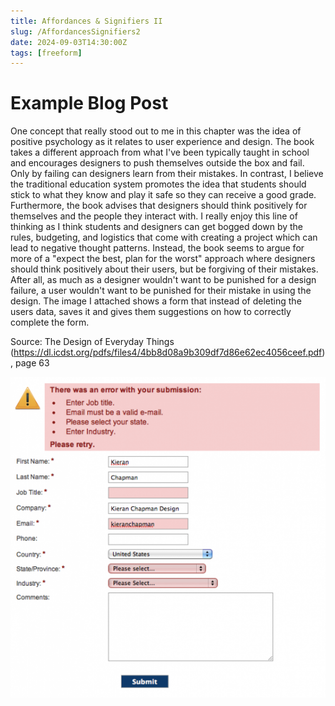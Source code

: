 ```yaml
---
title: Affordances & Signifiers II
slug: /AffordancesSignifiers2
date: 2024-09-03T14:30:00Z
tags: [freeform]
---
```


# Example Blog Post

One concept that really stood out to me in this chapter was the idea of positive psychology as it relates to user experience and design. The book takes a different approach from what I've been typically taught in school and encourages designers to push themselves outside the box and fail. Only by failing can designers learn from their mistakes. In contrast, I believe the traditional education system promotes the idea that students should stick to what they know and play it safe so they can receive a good grade. Furthermore, the book advises that designers should think positively for themselves and the people they interact with. I really enjoy this line of thinking as I think students and designers can get bogged down by the rules, budgeting, and logistics that come with creating a project which can lead to negative thought patterns. Instead, the book seems to argue for more of a "expect the best, plan for the worst" approach where designers should think positively about their users, but be forgiving of their mistakes. After all, as much as a designer wouldn't want to be punished for a design failure, a user wouldn't want to be punished for their mistake in using the design. The image I attached shows a form that instead of deleting the users data, saves it and gives them suggestions on how to correctly complete the form.



Source: The Design of Everyday Things (https://dl.icdst.org/pdfs/files4/4bb8d08a9b309df7d86e62ec4056ceef.pdf), page 63

![alt text](image-1.png)